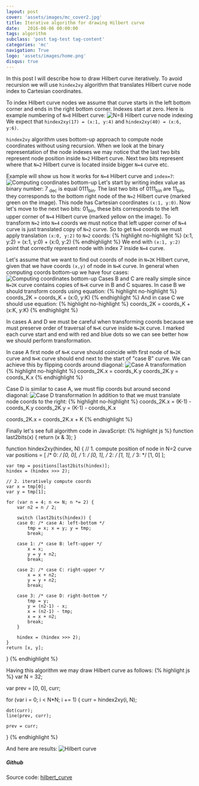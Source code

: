```yaml
---
layout: post
cover: 'assets/images/mc_cover2.jpg'
title: Iterative algorithm for drawing Hilbert curve
date:   2016-08-06 00:00:00
tags: algorithm 
subclass: 'post tag-test tag-content'
categories: 'mc'
navigation: True
logo: 'assets/images/home.png'
disqus: true
---
```

In this post I will describe how to draw Hilbert curve iteratively.
To avoid recursion we will use `hindex2xy` algorithm that
translates Hilbert curve node index to 
Cartesian coordinates.

To index Hilbert curve nodes we assume that
curve starts in the left bottom corner and ends in the right bottom corner.
Indexes start at zero. Here is example numbering of `N=8` Hilbert curve:
![N=8 Hilbert curve node indexing](assets/images/2016-08-13/hnumbering.svg)
We expect that `hindex2xy(17) = (x:1, y:4)` and `hindex2xy(40) = (x:6, y:6)`.

`hindex2xy` algorithm uses bottom-up approach to compute node coordinates without
using recursion. When we look at the binary representation of the node indexes we may
notice that the last two bits represent node position inside `N=2` Hilbert curve.
Next two bits represent where that `N=2` Hilbert curve is located inside bigger
`N=4` curve etc.

Example will show us
how it works for `N=4` Hilbert curve and `index=7`:
![Computing coordinates bottom-up](assets/images/2016-08-13/hbottomup.svg)
Let's start by writing index value as binary number: 7 <sub>dec</sub> is equal 0111<sub>bin</sub>.
The last two bits of 0111<sub>bin</sub> are
11<sub>bin</sub>, they
corresponds to the bottom right node of the `N=2` Hilbert curve (marked green on the image).
This node has Cartesian coordinates `(x:1, y:0)`.
Now let's move to the next two bits:
01<sub>bin</sub>, these bits corresponds to the left upper corner of `N=4` Hilbert curve
(marked yellow on the image).
To transform `N=2` into `N=4` coords we must notice that 
left upper corner of `N=4` curve is just translated copy of `N=2` curve.
So to get `N=4` coords we must apply translation `(x:0, y:2)` to `N=2` coords:
{% highlight no-highlight %}
(x:1, y:2) = (x:1, y:0) + (x:0, y:2)
{% endhighlight %}
We end with `(x:1, y:2)` point that correctly 
represent node with index 7 inside `N=4` curve.

Let's assume that we want to find out coords of node in `N=2K` Hilbert curve,
given that we have coords `(x,y)` of node in `N=K` curve.
In general when computing coords bottom-up we have four cases:
![Computing coordinates bottom-up](assets/images/2016-08-13/hblocks.svg)
Cases B and C are really simple since `N=2K` curve contains copies
of `N=K` curve in B and C squares. In case B we should
transform coords using equation:
{% highlight no-highlight %}
coords_2K = coords_K + (x:0, y:K)
{% endhighlight %}
And in case C we should use equation:
{% highlight no-highlight %}
coords_2K = coords_K + (x:K, y:K)
{% endhighlight %}

In cases A and D we must be careful when transforming coords because we must
preserve order of traversal of `N=K` curve inside `N=2K` curve.
I marked each curve start and end with red and blue dots so we can
see better how we should perform transformation.

In case A first node of `N=K` curve should coincide with first node of `N=2K` curve
and `N=K` curve should end next to the start of "case B" curve.
We can achieve this by flipping coords around diagonal:
![Case A transformation](assets/images/2016-08-13/casea.svg)
{% highlight no-highlight %}
coords_2K.x = coords_K.y
coords_2K.y = coords_K.x
{% endhighlight %}

Case D is similar to case A, we must flip coords but around second diagonal:
![Case D transformation](assets/images/2016-08-13/cased.svg)
In addition to that we must translate node coords to the right:
{% highlight no-highlight %}
coords_2K.x = (K-1) - coords_K.y
coords_2K.y = (K-1) - coords_K.x

coords_2K.x = coords_2K.x + K
{% endhighlight %}

Finally let's see full algorithm code in JavaScript:
{% highlight js %}
function last2bits(x) { return (x & 3); }

function hindex2xy(hindex, N) {
    // 1. compute position of node in N=2 curve
    var positions = [
    /* 0: */ [0, 0],
    /* 1: */ [0, 1],
    /* 2: */ [1, 1],
    /* 3: */ [1, 0]
    ];

    var tmp = positions[last2bits(hindex)];
    hindex = (hindex >>> 2);

    // 2. iteratively compute coords
    var x = tmp[0];
    var y = tmp[1];
    
    for (var n = 4; n <= N; n *= 2) {
        var n2 = n / 2;

        switch (last2bits(hindex)) {
        case 0: /* case A: left-bottom */
            tmp = x; x = y; y = tmp;
            break;

        case 1: /* case B: left-upper */
            x = x;
            y = y + n2;
            break;

        case 2: /* case C: right-upper */
            x = x + n2;
            y = y + n2;
            break;

        case 3: /* case D: right-bottom */
            tmp = y;
            y = (n2-1) - x;
            x = (n2-1) - tmp;
            x = x + n2;
            break;
        }
        
        hindex = (hindex >>> 2);
    }
    return [x, y];
}
{% endhighlight %}

Having this algorithm we may draw Hilbert curve as follows:
{% highlight js %}
var N = 32;

var prev = [0, 0],
    curr;

for (var i = 0; i < N*N; i += 1) {
    curr = hindex2xy(i, N);

    dot(curr);
    line(prev, curr);

    prev = curr;
}
{% endhighlight %}

And here are results:
![Hilbert curve](assets/images/2016-08-13/hilb.png)

##### Github
Source code: [hilbert_curve](https://github.com/marcin-chwedczuk/hilbert_curve)

